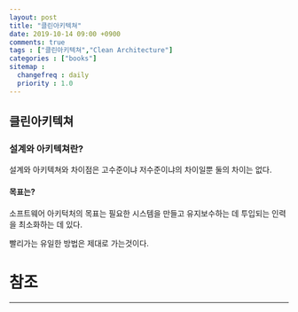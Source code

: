 ```yaml
---
layout: post
title: "클린아키텍쳐"
date: 2019-10-14 09:00 +0900
comments: true
tags : ["클린아키텍쳐","Clean Architecture"]
categories : ["books"]
sitemap :
  changefreq : daily
  priority : 1.0
---
```


## 클린아키텍쳐

### 설계와 아키텍쳐란?

설계와 아키텍쳐와 차이점은 고수준이냐 저수준이냐의 차이일뿐 둘의 차이는 없다.

#### 목표는?

소프트웨어 아키턱처의 목표는 필요한 시스템을 만들고 유지보수하는 데 투입되는 인력을 최소화하는 데 있다.

빨리가는 유일한 방법은 제대로 가는것이다.


# 참조
-----

